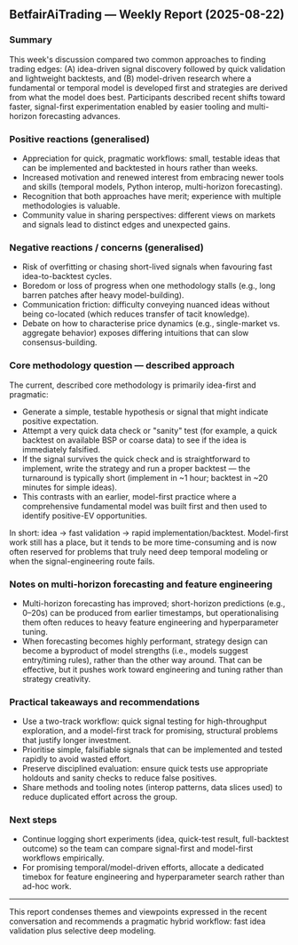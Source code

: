## BetfairAiTrading — Weekly Report (2025-08-22)

### Summary

This week's discussion compared two common approaches to finding trading edges: (A) idea-driven signal discovery followed by quick validation and lightweight backtests, and (B) model-driven research where a fundamental or temporal model is developed first and strategies are derived from what the model does best. Participants described recent shifts toward faster, signal-first experimentation enabled by easier tooling and multi-horizon forecasting advances.

### Positive reactions (generalised)

- Appreciation for quick, pragmatic workflows: small, testable ideas that can be implemented and backtested in hours rather than weeks.
- Increased motivation and renewed interest from embracing newer tools and skills (temporal models, Python interop, multi-horizon forecasting).
- Recognition that both approaches have merit; experience with multiple methodologies is valuable.
- Community value in sharing perspectives: different views on markets and signals lead to distinct edges and unexpected gains.

### Negative reactions / concerns (generalised)

- Risk of overfitting or chasing short-lived signals when favouring fast idea-to-backtest cycles.
- Boredom or loss of progress when one methodology stalls (e.g., long barren patches after heavy model-building).
- Communication friction: difficulty conveying nuanced ideas without being co-located (which reduces transfer of tacit knowledge).
- Debate on how to characterise price dynamics (e.g., single-market vs. aggregate behavior) exposes differing intuitions that can slow consensus-building.

### Core methodology question — described approach

The current, described core methodology is primarily idea-first and pragmatic:

- Generate a simple, testable hypothesis or signal that might indicate positive expectation.
- Attempt a very quick data check or "sanity" test (for example, a quick backtest on available BSP or coarse data) to see if the idea is immediately falsified.
- If the signal survives the quick check and is straightforward to implement, write the strategy and run a proper backtest — the turnaround is typically short (implement in ~1 hour; backtest in ~20 minutes for simple ideas).
- This contrasts with an earlier, model-first practice where a comprehensive fundamental model was built first and then used to identify positive-EV opportunities.

In short: idea → fast validation → rapid implementation/backtest. Model-first work still has a place, but it tends to be more time-consuming and is now often reserved for problems that truly need deep temporal modeling or when the signal-engineering route fails.

### Notes on multi-horizon forecasting and feature engineering

- Multi-horizon forecasting has improved; short-horizon predictions (e.g., 0–20s) can be produced from earlier timestamps, but operationalising them often reduces to heavy feature engineering and hyperparameter tuning.
- When forecasting becomes highly performant, strategy design can become a byproduct of model strengths (i.e., models suggest entry/timing rules), rather than the other way around. That can be effective, but it pushes work toward engineering and tuning rather than strategy creativity.

### Practical takeaways and recommendations

- Use a two-track workflow: quick signal testing for high-throughput exploration, and a model-first track for promising, structural problems that justify longer investment.
- Prioritise simple, falsifiable signals that can be implemented and tested rapidly to avoid wasted effort.
- Preserve disciplined evaluation: ensure quick tests use appropriate holdouts and sanity checks to reduce false positives.
- Share methods and tooling notes (interop patterns, data slices used) to reduce duplicated effort across the group.

### Next steps

- Continue logging short experiments (idea, quick-test result, full-backtest outcome) so the team can compare signal-first and model-first workflows empirically.
- For promising temporal/model-driven efforts, allocate a dedicated timebox for feature engineering and hyperparameter search rather than ad-hoc work.

---

This report condenses themes and viewpoints expressed in the recent conversation and recommends a pragmatic hybrid workflow: fast idea validation plus selective deep modeling.
